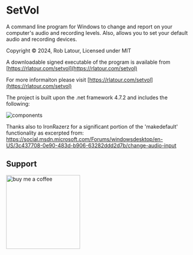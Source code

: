 ﻿# SetVol
A command line program for Windows to change and report on your computer's audio and recording levels.  Also, allows you to set your default audio and recording devices.

Copyright © 2024, Rob Latour, Licensed under MIT

A downloadable signed executable of the program is available from  [https://rlatour.com/setvol](https://rlatour.com/setvol)

For more informaiton please visit  [https://rlatour.com/setvol](https://rlatour.com/setvol)

The project is built upon the .net framework 4.7.2 and includes the following:

![components](https://github.com/roblatour/setvol/blob/main/components.jpg)

Thanks also to IronRazerz for a significant portion of the 'makedefault' functionality as excerpted from:
https://social.msdn.microsoft.com/Forums/windowsdesktop/en-US/3c437708-0e90-483d-b906-63282ddd2d7b/change-audio-input

## Support

[<img alt="buy me  a coffee" width="200px" src="https://cdn.buymeacoffee.com/buttons/v2/default-blue.png" />](https://www.buymeacoffee.com/roblatour)
